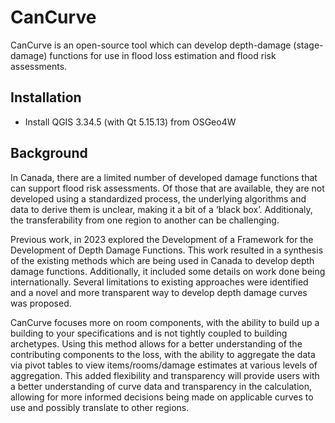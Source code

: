 # CanCurve
CanCurve is an open-source tool which can develop depth-damage (stage-damage) functions for use in flood loss estimation and flood risk assessments.

## Installation
- Install QGIS 3.34.5 (with Qt 5.15.13) from OSGeo4W


## Background
In Canada, there are a limited number of developed damage functions that can support flood risk assessments. Of those that are available, they are not developed using a standardized process, the underlying algorithms and data to derive them is unclear, making it a bit of a ‘black box’. Additionaly, the transferability from one region to another can be challenging.   
<p>
Previous work, in 2023 explored the Development of a Framework for the Development of Depth Damage Functions. This work resulted in a synthesis of the existing methods which are being used in Canada to develop depth damage functions. Additionally, it included some details on work done being internationally. Several limitations to existing approaches were identified and a novel and more transparent way to develop depth damage curves was proposed.
<p></p>
CanCurve focuses more on room components, with the ability to build up a building to your specifications and is not tightly coupled to building archetypes. Using this method allows for a better understanding of the contributing components to the loss, with the ability to aggregate the data via pivot tables to view items/rooms/damage estimates at various levels of aggregation. This added flexibility and transparency will provide users with a better understanding of curve data and transparency in the calculation, allowing for more informed decisions being made on applicable curves to use and possibly translate to other regions.  
</p>



 

